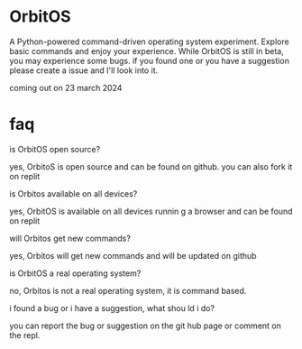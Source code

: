 # OrbitOS

A Python-powered command-driven operating system experiment. Explore basic commands and enjoy your experience. 
While OrbitOS is still in beta, you may experience some bugs. if you found one or you have a suggestion please create a issue and I'll look into it. 


coming out on 23 march 2024

# faq

is OrbitOS open source?

yes, OrbitoS is open source and can be found on github. you can also fork it on replit
 
is Orbitos available on all devices?

yes, OrbitOS is available on all devices runnin g a browser and can be found on replit 

will Orbitos get new commands?

yes, Orbitos will get new commands and will be updated on github

is OrbitOS a real operating system? 

no, Orbitos is not a real operating system, it is command based.

i found a bug or i have a suggestion, what shou ld i do?

you can report the bug or suggestion on the git hub page or comment on the repl.
